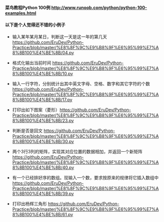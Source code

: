 #### 菜鸟教程Python 100例   http://www.runoob.com/python/python-100-examples.html

#### 以下是个人觉得还不错的小例子

- 输入某年某月某日，判断这一天是这一年的第几天 https://github.com/EruDev/Python-Practice/blob/master/%E8%8F%9C%E9%B8%9F%E6%95%99%E7%A8%8B100%E4%BE%8B/04.py

- 格式化输出当前时间 https://github.com/EruDev/Python-Practice/blob/master/%E8%8F%9C%E9%B8%9F%E6%95%99%E7%A8%8B100%E4%BE%8B/10.py

- 输入一行字符，分别统计出其中英文字母、空格、数字和其它字符的个数 https://github.com/EruDev/Python-Practice/blob/master/%E8%8F%9C%E9%B8%9F%E6%95%99%E7%A8%8B100%E4%BE%8B/17.py

- 打印出如下图案（菱形）https://github.com/EruDev/Python-Practice/blob/master/%E8%8F%9C%E9%B8%9F%E6%95%99%E7%A8%8B100%E4%BE%8B/23.py

- 判断是否是回文 https://github.com/EruDev/Python-Practice/blob/master/%E8%8F%9C%E9%B8%9F%E6%95%99%E7%A8%8B100%E4%BE%8B/30.py

- 两个3行3列的矩阵，实现其对应位置的数据相加，并返回一个新矩阵 https://github.com/EruDev/Python-Practice/blob/master/%E8%8F%9C%E9%B8%9F%E6%95%99%E7%A8%8B100%E4%BE%8B/40.py

- 有一个已经排好序的数组。现输入一个数，要求按原来的规律将它插入数组中  https://github.com/EruDev/Python-Practice/blob/master/%E8%8F%9C%E9%B8%9F%E6%95%99%E7%A8%8B100%E4%BE%8B/39.py

- 打印出杨辉三角形 https://github.com/EruDev/Python-Practice/blob/master/%E8%8F%9C%E9%B8%9F%E6%95%99%E7%A8%8B100%E4%BE%8B/61.py
